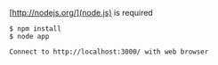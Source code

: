[http://nodejs.org/](node.js) is required

```shell
$ npm install
$ node app

Connect to http://localhost:3000/ with web browser
